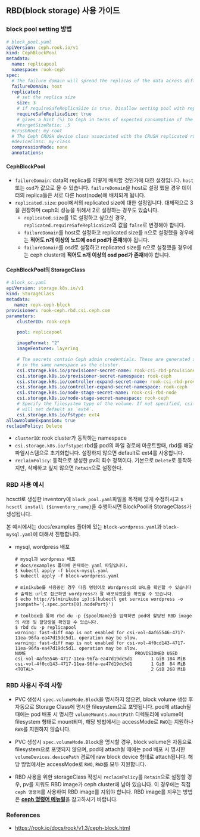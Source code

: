 ## RBD(block storage) 사용 가이드

### block pool setting 방법
```yaml
# block_pool.yaml
apiVersion: ceph.rook.io/v1
kind: CephBlockPool
metadata:
  name: replicapool
  namespace: rook-ceph
spec:
  # The failure domain will spread the replicas of the data across different failure zones (osd, host)
  failureDomain: host
  replicated:
    # set the replica size
    size: 3
    # if requireSafeReplicaSize is true, Disallow setting pool with replica 1
    requireSafeReplicaSize: true
    # gives a hint (%) to Ceph in terms of expected consumption of the total cluster capacity of a given pool
    #targetSizeRatio: .5
  #crushRoot: my-root
  # The Ceph CRUSH device class associated with the CRUSH replicated rule
  #deviceClass: my-class
  compressionMode: none
  annotations:
```
#### CephBlockPool
- `failureDomain`: data의 replica를 어떻게 배치할 것인가에 대한 설정입니다. `host` 또는 `osd`가 값으로 올 수 있습니다. `failureDomain`을 host로 설정 했을 경우 데이터의 replica들은 서로 다른 host(node)에 배치되게 됩니다.
- `replicated.size`: pool에서의 replicated size에 대한 설정입니다. 대체적으로 3을 권장하며 ceph의 성능을 위해서 2로 설정하는 경우도 있습니다.
    - `replicated.size`를 1로 설정하고 싶으신 경우, `replicated.requireSafeReplicaSize`의 값을 `false`로 변경해야 합니다.
    - `failureDomain`를 host로 설정하고 replicated size를 n으로 설정했을 경우에는 <strong>적어도 n개 이상의 노드에 osd pod가 존재</strong>해야 됩니다.
    - `failureDomain`를 osd로 설정하고 replicated size를 n으로 설정했을 경우에는 ceph cluster에 <strong>적어도 n개 이상의 osd pod가 존재</strong>해야 합니다.

#### CephBlockPool의 StorageClass
```yaml
# block_sc.yaml
apiVersion: storage.k8s.io/v1
kind: StorageClass
metadata:
   name: rook-ceph-block
provisioner: rook-ceph.rbd.csi.ceph.com
parameters:
    clusterID: rook-ceph

    pool: replicapool

    imageFormat: "2"
    imageFeatures: layering

    # The secrets contain Ceph admin credentials. These are generated automatically by the operator
    # in the same namespace as the cluster.
    csi.storage.k8s.io/provisioner-secret-name: rook-csi-rbd-provisioner
    csi.storage.k8s.io/provisioner-secret-namespace: rook-ceph
    csi.storage.k8s.io/controller-expand-secret-name: rook-csi-rbd-provisioner
    csi.storage.k8s.io/controller-expand-secret-namespace: rook-ceph
    csi.storage.k8s.io/node-stage-secret-name: rook-csi-rbd-node
    csi.storage.k8s.io/node-stage-secret-namespace: rook-ceph
    # Specify the filesystem type of the volume. If not specified, csi-provisioner
    # will set default as `ext4`.
    csi.storage.k8s.io/fstype: ext4
allowVolumeExpansion: true
reclaimPolicy: Delete
```
- `clusterID`: rook cluster가 동작하는 namespace
- `csi.storage.k8s.io/fstype`: rbd를 pod의 파일 경로에 마운트할때, rbd를 해당 파일시스템으로 초기화합니다. 설정하지 않으면 default로 ext4를 사용합니다.
- `reclaimPolicy`: 동적으로 생성한 pv의 회수 정책이다. 기본으로 `Delete`로 동작하지만, 삭제하고 싶지 않으면 `Retain`으로 설정한다.

### RBD 사용 예시
hcsctl로 생성한 inventory에 `block_pool.yaml`파일을 목적에 맞게 수정하시고 `$ hcsctl install {$inventory_name}`을 수행하시면 BlockPool과 StorageClass가 생성됩니다.

본 예시에서는 docs/examples 폴더에 있는 `block-wordpress.yaml`과 `block-mysql.yaml`에 대해서 진행합니다.
- mysql, wordpress 배포

    ```shell
    # mysql과 wordpress 배포
    # docs/examples 폴더에 존재하는 yaml 파일입니다.
    $ kubectl apply -f block-mysql.yaml
    $ kubectl apply -f block-wordpress.yaml

    # minikube를 사용중인 경우 다음 명령어로 Wordpress의 URL을 확인할 수 있습니다
    # 출력된 url로 접근하면 wordpress가 잘 배포되었음을 확인할 수 있습니다.
    $ echo http://$(minikube ip):$(kubectl get service wordpress -o jsonpath='{.spec.ports[0].nodePort}')

    # toolbox을 통해 rbd du -p {$poolName}을 입력하면 pod에 할당된 RBD image의 사용 및 할당량을 확인할 수 있습니다.
    $ rbd du -p replicapool
    warning: fast-diff map is not enabled for csi-vol-4af65546-4717-11ea-96fa-ea47d19dc5d1. operation may be slow.
    warning: fast-diff map is not enabled for csi-vol-4f0cd143-4717-11ea-96fa-ea47d19dc5d1. operation may be slow.
    NAME                                         PROVISIONED USED
    csi-vol-4af65546-4717-11ea-96fa-ea47d19dc5d1       1 GiB 184 MiB
    csi-vol-4f0cd143-4717-11ea-96fa-ea47d19dc5d1       1 GiB  84 MiB
    <TOTAL>                                            2 GiB 268 MiB
    ```

### RBD 사용시 주의 사항
- PVC 생성시 `spec.volumeMode.Block`을 명시하지 않으면, block volume 생성 후 자동으로 Storage Class에 명시한 filesystem으로 포맷됩니다.
pod에 attach될 때에는 pod 배포 시 명시한 `volumeMounts.mountPath` 디렉토리에 volume이 filesystem 형태로 mount되며, 해당 방법에서는 accessMode로 `RWO`는 지원하나 `RWX`를 지원하지 않습니다.

- PVC 생성시 `spec.volumeMode.Block`을 명시할 경우, block volume은 자동으로 filesystem으로 포맷되지 않으며, pod에 attach될 때에는 pod 배포 시 명시한 `volumeDevices.devicePath` 경로에 raw block device 형태로 attach됩니다.
해당 방법에서는 accessMode로 `RWO`, `RWX`를 모두 지원합니다.

- RBD 사용을 위한 storageClass 작성시 `reclaimPolicy`를 `Retain`으로 설정할 경우, pv를 지워도 RBD image가 ceph cluster에 남아 있습니다. 이 경우에는 직접 `ceph 명령어`를 사용하여 RBD image를 지워야 합니다. RBD image를 지우는 방법은 <strong>[ceph 명령어 메뉴얼](/docs/ceph-command.md)</strong>을 참고하시기 바랍니다.

### References
- <https://rook.io/docs/rook/v1.3/ceph-block.html>
